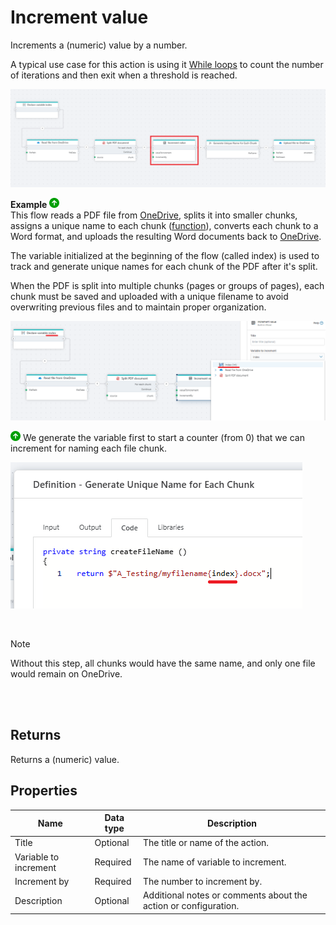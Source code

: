 # Increment value

Increments a (numeric) value by a number.

A typical use case for this action is using it [While loops](while.md) to count the number of iterations and then exit when a threshold is reached.

![image](../../../../images/flow/increment.png)

**Example** ![img](../../../../images/strz.jpg)  
This flow reads a PDF file from [OneDrive](../onedrive/read-file-from-onedrive-as-byte-array.md), splits it into smaller chunks, assigns a unique name to each chunk ([function](function.md)), converts each chunk to a Word format, and uploads the resulting Word documents back to [OneDrive](../onedrive/upload-file-to-onedrive.md).


The variable initialized at the beginning of the flow (called index) is used to track and generate unique names for each chunk of the PDF after it's split.

When the PDF is split into multiple chunks (pages or groups of pages), each chunk must be saved and uploaded with a unique filename to avoid overwriting previous files and to maintain proper organization.

![img](../../../../images/flow/increment2.png)

![img](../../../../images/strz.jpg) We generate the variable first to start a counter (from 0) that we can increment for naming each file chunk.
<br/>


![img](../../../../images/flow/increment3.png)


<br/>

> [!NOTE]
> Without this step, all chunks would have the same name, and only one file would remain on OneDrive.

<br/>






<br/>

## Returns
Returns a (numeric) value.

## Properties

| Name         | Data type       | Description                                       |
|--------------|-----------------|---------------------------------------------------|
| Title           | Optional | The title or name of the action.     |
| Variable to increment         | Required   | The name of variable to increment. |
| Increment by   | Required      | The number to increment by.   |
| Description   | Optional | Additional notes or comments about the action or configuration. |

